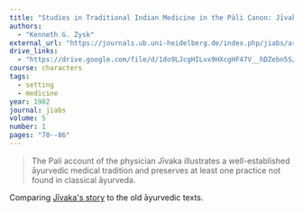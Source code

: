 ```yaml
---
title: "Studies in Traditional Indian Medicine in the Pāli Canon: Jīvaka and *Āyurveda*"
authors:
  - "Kenneth G. Zysk"
external_url: "https://journals.ub.uni-heidelberg.de/index.php/jiabs/article/download/8563/2470/8371"
drive_links:
  - "https://drive.google.com/file/d/1do9LJcgHILvx9HXcgHF47V__hDZebn5S/view?usp=drivesdk"
course: characters
tags:
  - setting
  - medicine
year: 1982
journal: jiabs
volume: 5
number: 1
pages: "70--86"
---
```


> The Pali account of the physician Jīvaka illustrates a well-established āyurvedic medical tradition and preserves at least one practice not found in classical āyurveda.

Comparing [Jīvaka's story](/content/canon/pli-tv-kd8.1) to the old āyurvedic texts.
